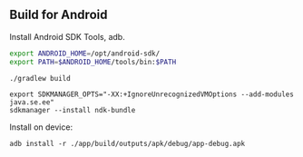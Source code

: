 ## Build for Android

Install Android SDK Tools, adb.

```sh
export ANDROID_HOME=/opt/android-sdk/
export PATH=$ANDROID_HOME/tools/bin:$PATH

./gradlew build
```

```
export SDKMANAGER_OPTS="-XX:+IgnoreUnrecognizedVMOptions --add-modules java.se.ee"
sdkmanager --install ndk-bundle
```

Install on device:
```
adb install -r ./app/build/outputs/apk/debug/app-debug.apk
```

